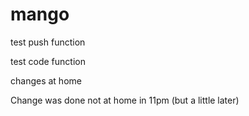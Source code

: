 # mango
test push function

test code function

changes at home

Change was done not at home in 11pm (but a little later)
